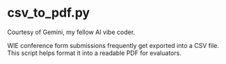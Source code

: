 # csv_to_pdf.py
Courtesy of Gemini, my fellow AI vibe coder.

WIE conference form submissions frequently get exported into a CSV file. This script helps format it into a readable PDF for evaluators.
